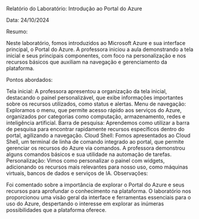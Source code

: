 Relatório do Laboratório: Introdução ao Portal do Azure

Data: 24/10/2024

Resumo:

Neste laboratório, fomos introduzidos ao Microsoft Azure e sua interface principal, o Portal do Azure. A professora iniciou a aula demonstrando a tela inicial e seus principais componentes, com foco na personalização e nos recursos básicos que auxiliam na navegação e gerenciamento da plataforma.

Pontos abordados:

Tela inicial: A professora apresentou a organização da tela inicial, destacando o painel personalizável, que exibe informações importantes sobre os recursos utilizados, como status e alertas.
Menu de navegação: Exploramos o menu, que permite acesso rápido aos serviços do Azure, organizados por categorias como computação, armazenamento, redes e inteligência artificial.
Barra de pesquisa: Aprendemos como utilizar a barra de pesquisa para encontrar rapidamente recursos específicos dentro do portal, agilizando a navegação.
Cloud Shell: Fomos apresentados ao Cloud Shell, um terminal de linha de comando integrado ao portal, que permite gerenciar os recursos do Azure via comandos. A professora demonstrou alguns comandos básicos e sua utilidade na automação de tarefas.
Personalização: Vimos como personalizar o painel com widgets, adicionando os recursos mais relevantes para nosso uso, como máquinas virtuais, bancos de dados e serviços de IA.
Observações:

Foi comentado sobre a importância de explorar o Portal do Azure e seus recursos para  aprofundar o conhecimento na plataforma.  O laboratório  nos proporcionou uma visão geral da interface e  ferramentas essenciais para o uso do Azure, despertando o interesse em  explorar  as  inúmeras  possibilidades  que a  plataforma oferece.
